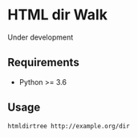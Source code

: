 # HTML dir Walk

Under development

## Requirements

 - Python >= 3.6

## Usage

```bash
htmldirtree http://example.org/dir
```

